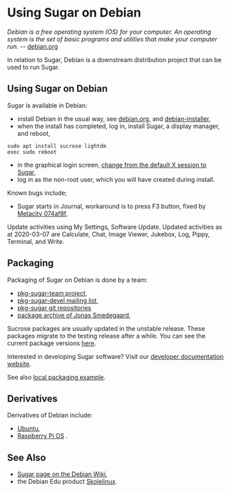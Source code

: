 Using Sugar on Debian
=====================

*Debian is a free operating system (OS) for your computer. An operating system is the set of basic programs and utilities that make your computer run.* -- [debian.org](https://www.debian.org/)

In relation to Sugar, Debian is a downstream distribution project that can be used to run Sugar.

Using Sugar on Debian
---------------------

Sugar is available in Debian:

-   install Debian in the usual way, see [debian.org](https://www.debian.org/), and [debian-installer](https://www.debian.org/releases/stretch/debian-installer/),
-   when the install has completed, log in, install Sugar, a display manager, and reboot,

```
sudo apt install sucrose lightdm
exec sudo reboot
```

-   in the graphical login screen, [change from the default X session to Sugar](https://github.com/sugarlabs/sugar-docs/blob/master/src/sugar-logging-in.md),
-   log in as the non-root user, which you will have created during install.

Known bugs include;

-   Sugar starts in Journal, workaround is to press F3 button, fixed by [Metacity 074af8f](https://github.com/GNOME/metacity/commit/074af8f87ef89b13ff326fb5d04ee424bbfd4ced),

Update activities using My Settings, Software Update.  Updated activities as at 2020-03-07 are Calculate, Chat, Image Viewer, Jukebox, Log, Pippy, Terminal, and Write.

Packaging
---------

Packaging of Sugar on Debian is done by a team:

-   [pkg-sugar-team project](https://salsa.debian.org/pkg-sugar-team),
-   [pkg-sugar-devel mailing list](https://lists.alioth.debian.org/mailman/listinfo/pkg-sugar-devel),
-   [pkg-sugar git repositories](https://salsa.debian.org/pkg-sugar-team/sugar)
-   [package archive of Jonas Smedegaard](http://debian.jones.dk/pkg/sugar_/),

Sucrose packages are usually updated in the unstable release. These packages migrate to the testing release after a while. You can see the current package versions [here](http://packages.debian.org/search?keywords=sugar&searchon=names&suite=all&section=all).

Interested in developing Sugar software?  Visit our [developer documentation website](http://developer.sugarlabs.org/).

See also [local packaging example](debian-packaging-example.md).

Derivatives
-----------

Derivatives of Debian include:

-   [Ubuntu](ubuntu.md),
-   [Raspberry Pi OS](rpi.md) .

See Also
--------

-   [Sugar page on the Debian Wiki](https://wiki.debian.org/Sugar),
-   the Debian Edu product [Skolelinux](http://wiki.sugarlabs.org/go/Skolelinux).
